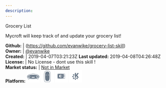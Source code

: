 ```yaml
---
description: 
---
```

Grocery List

Mycroft will keep track of and update your grocery list!

**Github:** | (https://github.com/evanwike/grocery-list-skill)  
**Owner:** | [@evanwike](https://github.com/evanwike)  
**Created:** | 2019-04-07T03:21:23Z  **Last updated:** 2019-04-08T04:26:48Z  
**License:** | No License - dont use this skill !  
**Market status:** | [Not in Market](https://market.mycroft.ai/skill/)  
**Platform:**   ![](.gitbook/assets/mark-1-icon.png)  ![](.gitbook/assets/mark-2-icon.png)  ![](.gitbook/assets/picroft-icon.png)  ![](.gitbook/assets/kde.png)   

